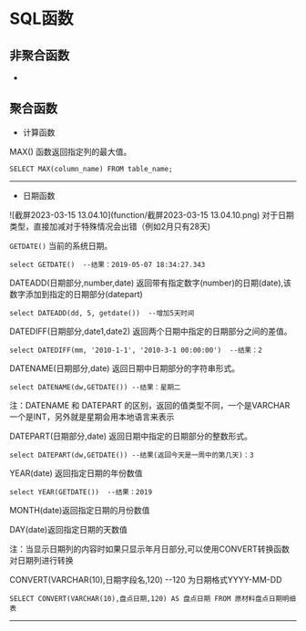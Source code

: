 # SQL函数

## 非聚合函数

+ 

## 聚合函数

+ 计算函数

MAX() 函数返回指定列的最大值。

```mysql
SELECT MAX(column_name) FROM table_name;
```

---

+ 日期函数

![截屏2023-03-15 13.04.10](function/截屏2023-03-15 13.04.10.png)
对于日期类型，直接加减对于特殊情况会出错（例如2月只有28天)

```GETDATE()``` 当前的系统日期。

```mysql
select GETDATE()  --结果：2019-05-07 18:34:27.343
```



DATEADD(日期部分,number,date) 返回带有指定数字(number)的日期(date),该数字添加到指定的日期部分(datepart)

```mysql
select DATEADD(dd, 5, getdate())  --增加5天时间
```



DATEDIFF(日期部分,date1,date2) 返回两个日期中指定的日期部分之间的差值。

```mysql
select DATEDIFF(mm, '2010-1-1', '2010-3-1 00:00:00')  --结果：2
```



DATENAME(日期部分,date) 返回日期中日期部分的字符串形式。

```mysql
select DATENAME(dw,GETDATE()) --结果：星期二
```

注：DATENAME 和 DATEPART 的区别，返回的值类型不同，一个是VARCHAR一个是INT，另外就是星期会用本地语言来表示

DATEPART(日期部分,date) 返回日期中指定的日期部分的整数形式。

```mysql
select DATEPART(dw,GETDATE()) --结果(返回今天是一周中的第几天)：3
```



YEAR(date) 返回指定日期的年份数值

```mysql
select YEAR(GETDATE())  --结果：2019
```

MONTH(date)返回指定日期的月份数值

DAY(date)返回指定日期的天数值

注：当显示日期列的内容时如果只显示年月日部分,可以使用CONVERT转换函数对日期列进行转换

CONVERT(VARCHAR(10),日期字段名,120) --120 为日期格式YYYY-MM-DD

```mysql
SELECT CONVERT(VARCHAR(10),盘点日期,120) AS 盘点日期 FROM 原材料盘点日期明细表
```

-----

